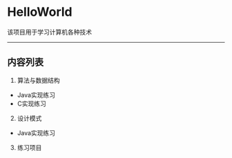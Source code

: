 # HelloWorld
该项目用于学习计算机各种技术

--------------------------------------------------------------------------------

## 内容列表
1. 算法与数据结构
  - Java实现练习
  - C实现练习
2. 设计模式
  - Java实现练习
3. 练习项目
